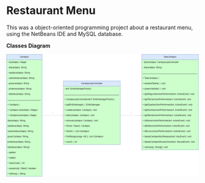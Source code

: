 # Restaurant Menu
This was a object-oriented programming project about a restaurant menu, using the NetBeans IDE and MySQL database.

**Classes Diagram**

![alt text](https://github.com/ThiagoAKAtrist/restaurant_menu/blob/master/classdiagram.png?raw=true)
